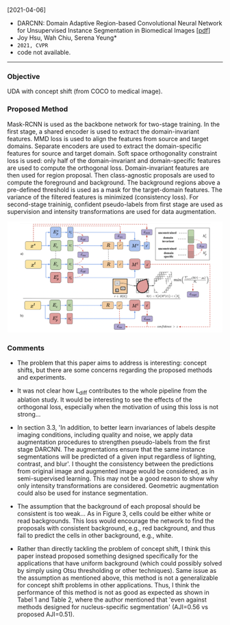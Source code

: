 [2021-04-06]
- DARCNN: Domain Adaptive Region-based Convolutional Neural Network for Unsupervised Instance Segmentation in Biomedical Images [[pdf]](https://arxiv.org/pdf/2104.01325.pdf) 
- Joy Hsu, Wah Chiu, Serena Yeung*
- `2021, CVPR`
- code not available.

****

### Objective
UDA with concept shift (from COCO to medical image).

### Proposed Method
Mask-RCNN is used as the backbone network for two-stage training. In the first stage, a shared encoder is used to extract the domain-invariant features. MMD loss is used to align the features from source and target domains. Separate encoders are used to extract the domain-specific features for source and target domain. Soft space orthogonality constraint loss is used: only half of the domain-invariant and domain-specific features are used to compute the orthogonal loss. Domain-invariant features are then used for region proposal. Then class-agnostic proposals are used to compute the foreground and background. The background regions above a pre-defined threshold is used as a mask for the target-domain features. The variance of the filtered features is minimized (consistency loss). For second-stage traininig, confident pseudo-labels from first stage are used as supervision and intensity transformations are used for data augmentation.

![Alt text](https://github.com/han-liu/Papers/blob/master/figures/DARCNN.png?raw=true)


### Comments
- The problem that this paper aims to address is interesting: concept shifts, but there are some concerns regarding the proposed methods and experiments.

- It was not clear how L<sub>diff</sub> contributes to the whole pipeline from the ablation study. It would be interesting to see the effects of the orthogonal loss, especially when the motivation of using this loss is not strong...

- In section 3.3, 'In addition, to better learn invariances of labels despite
imaging conditions, including quality and noise, we apply data augmentation procedures to strengthen pseudo-labels from the first stage DARCNN. The augmentations ensure that the same instance segmentations will be predicted of a given input regardless of lighting, contrast, and blur'. I thought the consistency between the predictions from original image and augmented image would be considered, as in semi-supervised learning. This may not be a good reason to show why only intensity transformations are considered. Geometric augmentation could also be used for instance segmentation.

- The assumption that the background of each proposal should be consistent is too weak... As in Figure 3, cells could be either white or read backgrounds. This loss would encourage the network to find the proposals with consistent background, e.g., red background, and thus fail to predict the cells in other background, e.g., white.

- Rather than directly tackling the problem of concept shift, I think this paper instead proposed something designed specifically for the applications that have uniform background (which could possibly solved by simply using Otsu thresholding or other techniques). Same issue as the assumption as mentioned above, this method is not a generalizable for concept shift problems in other applications. Thus, I think the performance of this method is not as good as expected as shown in Tabel 1 and Table 2, where the author mentioned that 'even against methods designed for nucleus-specific segmentation' (AJI=0.56 vs proposed AJI=0.51).



